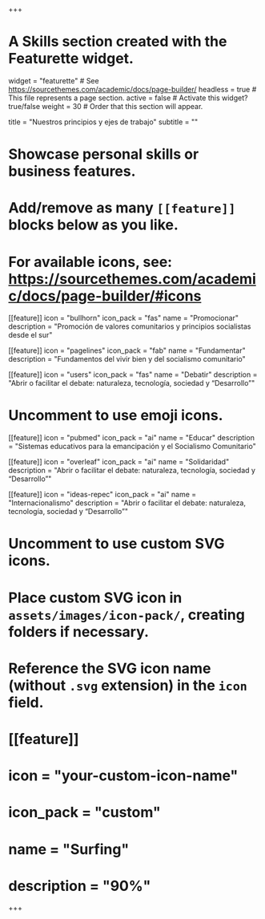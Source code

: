 +++
# A Skills section created with the Featurette widget.
widget = "featurette"  # See https://sourcethemes.com/academic/docs/page-builder/
headless = true  # This file represents a page section.
active = false   # Activate this widget? true/false
weight = 30      # Order that this section will appear.

title = "Nuestros principios y ejes de trabajo"
subtitle = ""

# Showcase personal skills or business features.
# 
# Add/remove as many `[[feature]]` blocks below as you like.
# 
# For available icons, see: https://sourcethemes.com/academic/docs/page-builder/#icons

[[feature]]
  icon = "bullhorn"
  icon_pack = "fas"
  name = "Promocionar"
  description = "Promoción de valores comunitarios y principios socialistas desde el sur"
  
[[feature]]
  icon = "pagelines"
  icon_pack = "fab"
  name = "Fundamentar"
  description = "Fundamentos del vivir bien y del socialismo comunitario"  
  
[[feature]]
  icon = "users"
  icon_pack = "fas"
  name = "Debatir"
  description = "Abrir o facilitar el debate: naturaleza, tecnología, sociedad y “Desarrollo”"

 # Uncomment to use emoji icons.
 [[feature]]
  icon = "pubmed"
  icon_pack = "ai"
  name = "Educar"
  description = "Sistemas educativos para la emancipación y el Socialismo Comunitario"  

[[feature]]
  icon = "overleaf"
  icon_pack = "ai"
  name = "Solidaridad"
  description = "Abrir o facilitar el debate: naturaleza, tecnología, sociedad y “Desarrollo”"

[[feature]]
  icon = "ideas-repec"
  icon_pack = "ai"
  name = "Internacionalismo"
  description = "Abrir o facilitar el debate: naturaleza, tecnología, sociedad y “Desarrollo”"


# Uncomment to use custom SVG icons.
# Place custom SVG icon in `assets/images/icon-pack/`, creating folders if necessary.
# Reference the SVG icon name (without `.svg` extension) in the `icon` field.
# [[feature]]
#  icon = "your-custom-icon-name"
#  icon_pack = "custom"
#  name = "Surfing"
#  description = "90%"

+++
